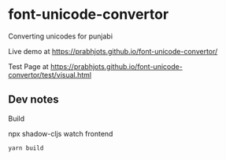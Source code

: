 # font-unicode-convertor
Converting unicodes for punjabi

Live demo at https://prabhjots.github.io/font-unicode-convertor/

Test Page at https://prabhjots.github.io/font-unicode-convertor/test/visual.html

## Dev notes

Build


npx shadow-cljs watch frontend
```bash
yarn build
```

